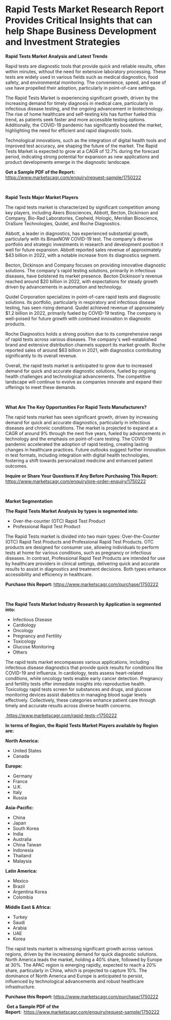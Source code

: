 <p><h1>Rapid Tests Market Research Report Provides Critical Insights that can help Shape Business Development and Investment Strategies</h1></p><p><strong>Rapid Tests Market Analysis and Latest Trends</strong></p>
<p><p>Rapid tests are diagnostic tools that provide quick and reliable results, often within minutes, without the need for extensive laboratory processing. These tests are widely used in various fields such as medical diagnostics, food safety, and environmental monitoring. The convenience, speed, and ease of use have propelled their adoption, particularly in point-of-care settings.</p><p>The Rapid Tests Market is experiencing significant growth, driven by the increasing demand for timely diagnosis in medical care, particularly in infectious disease testing, and the ongoing advancement in biotechnology. The rise of home healthcare and self-testing kits has further fueled this trend, as patients seek faster and more accessible testing options. Additionally, the COVID-19 pandemic has significantly boosted the market, highlighting the need for efficient and rapid diagnostic tools.</p><p>Technological innovations, such as the integration of digital health tools and improved test accuracy, are shaping the future of the market. The Rapid Tests Market is expected to grow at a CAGR of 12.7% during the forecast period, indicating strong potential for expansion as new applications and product developments emerge in the diagnostic landscape.</p></p>
<p><strong>Get a Sample PDF of the Report:&nbsp;</strong> <a href="https://www.marketscagr.com/enquiry/request-sample/1750222?utm_campaign=3317&utm_medium=2&utm_source=Github&utm_content=ia&utm_term=12042025&utm_id=rapid-tests">https://www.marketscagr.com/enquiry/request-sample/1750222</a></p>
<p>&nbsp;</p>
<p><strong>Rapid Tests Major Market Players</strong></p>
<p><p>The rapid tests market is characterized by significant competition among key players, including Akers Biosciences, Abbott, Becton, Dickinson and Company, Bio-Rad Laboratories, Cepheid, Hologic, Meridian Bioscience, OraSure Technologies, Quidel, and Roche Diagnostics. </p><p>Abbott, a leader in diagnostics, has experienced substantial growth, particularly with its BinaxNOW COVID-19 test. The company's diverse portfolio and strategic investments in research and development position it well for future expansion. Abbott reported sales revenue of approximately $43 billion in 2022, with a notable increase from its diagnostics segment.</p><p>Becton, Dickinson and Company focuses on providing innovative diagnostic solutions. The company's rapid testing solutions, primarily in infectious diseases, have bolstered its market presence. Becton Dickinson's revenue reached around $20 billion in 2022, with expectations for steady growth driven by advancements in automation and technology.</p><p>Quidel Corporation specializes in point-of-care rapid tests and diagnostic solutions. Its portfolio, particularly in respiratory and infectious disease testing, has seen rising demand. Quidel achieved revenue of approximately $1.2 billion in 2022, primarily fueled by COVID-19 testing. The company is well-poised for future growth with continued innovation in diagnostic products.</p><p>Roche Diagnostics holds a strong position due to its comprehensive range of rapid tests across various diseases. The company's well-established brand and extensive distribution channels support its market growth. Roche reported sales of around $63 billion in 2021, with diagnostics contributing significantly to its overall revenue.</p><p>Overall, the rapid tests market is anticipated to grow due to increased demand for quick and accurate diagnostic solutions, fueled by ongoing health challenges and technological advancements. The competitive landscape will continue to evolve as companies innovate and expand their offerings to meet these demands.</p></p>
<p>&nbsp;</p>
<p><strong>What Are The Key Opportunities For Rapid Tests Manufacturers?</strong></p>
<p><p>The rapid tests market has seen significant growth, driven by increasing demand for quick and accurate diagnostics, particularly in infectious diseases and chronic conditions. The market is projected to expand at a CAGR of around 9% through the next five years, fueled by advancements in technology and the emphasis on point-of-care testing. The COVID-19 pandemic accelerated the adoption of rapid testing, creating lasting changes in healthcare practices. Future outlooks suggest further innovation in test formats, including integration with digital health technologies, fostering a shift towards personalized medicine and enhanced patient outcomes.</p></p>
<p><strong>Inquire or Share Your Questions If Any Before Purchasing This Report:</strong> <a href="https://www.marketscagr.com/enquiry/pre-order-enquiry/1750222?utm_campaign=3317&utm_medium=2&utm_source=Github&utm_content=ia&utm_term=12042025&utm_id=rapid-tests">https://www.marketscagr.com/enquiry/pre-order-enquiry/1750222</a></p>
<p>&nbsp;</p>
<p><strong>Market Segmentation</strong></p>
<p><strong>The Rapid Tests Market Analysis by types is segmented into:</strong></p>
<p><ul><li>Over-the-counter (OTC) Rapid Test Product</li><li>Professional Rapid Test Product</li></ul></p>
<p><p>The Rapid Tests market is divided into two main types: Over-the-Counter (OTC) Rapid Test Products and Professional Rapid Test Products. OTC products are designed for consumer use, allowing individuals to perform tests at home for various conditions, such as pregnancy or infectious diseases. In contrast, Professional Rapid Test Products are intended for use by healthcare providers in clinical settings, delivering quick and accurate results to assist in diagnostics and treatment decisions. Both types enhance accessibility and efficiency in healthcare.</p></p>
<p><strong>Purchase this Report:&nbsp;</strong><a href="https://www.marketscagr.com/purchase/1750222?utm_campaign=3317&utm_medium=2&utm_source=Github&utm_content=ia&utm_term=12042025&utm_id=rapid-tests">https://www.marketscagr.com/purchase/1750222</a></p>
<p>&nbsp;</p>
<p><strong>The Rapid Tests Market Industry Research by Application is segmented into:</strong></p>
<p><ul><li>Infectious Disease</li><li>Cardiology</li><li>Oncology</li><li>Pregnancy and Fertility</li><li>Toxicology</li><li>Glucose Monitoring</li><li>Others</li></ul></p>
<p><p>The rapid tests market encompasses various applications, including infectious disease diagnostics that provide quick results for conditions like COVID-19 and influenza. In cardiology, tests assess heart-related conditions, while oncology tests enable early cancer detection. Pregnancy and fertility tests offer immediate insights into reproductive health. Toxicology rapid tests screen for substances and drugs, and glucose monitoring devices assist diabetics in managing blood sugar levels effectively. Collectively, these categories enhance patient care through timely and accurate results across diverse health concerns.</p></p>
<p><a href="https://www.marketscagr.com/rapid-tests-r1750222?utm_campaign=3317&utm_medium=2&utm_source=Github&utm_content=ia&utm_term=12042025&utm_id=rapid-tests">&nbsp;https://www.marketscagr.com/rapid-tests-r1750222</a></p>
<p><strong>In terms of Region, the Rapid Tests Market Players available by Region are:</strong></p>
<p>
    <p> <strong> North America: </strong>
        <ul>
            <li>United States</li>
            <li>Canada</li>
        </ul>
        </p> 
    <p> <strong> Europe: </strong>
        <ul>
            <li>Germany</li>
            <li>France</li>
            <li>U.K.</li>
            <li>Italy</li>
            <li>Russia</li>
        </ul>
        </p> 
    <p> <strong> Asia-Pacific: </strong>
        <ul>
            <li>China</li>
            <li>Japan</li>
            <li>South Korea</li>
            <li>India</li>
            <li>Australia</li>
            <li>China Taiwan</li>
            <li>Indonesia</li>
            <li>Thailand</li>
            <li>Malaysia</li>
        </ul>
        </p> 
    <p> <strong> Latin America: </strong>
        <ul>
            <li>Mexico</li>
            <li>Brazil</li>
            <li>Argentina Korea</li>
            <li>Colombia</li>
        </ul>
        </p> 
    <p> <strong> Middle East & Africa: </strong>
        <ul>
            <li>Turkey</li>
            <li>Saudi</li>
            <li>Arabia</li>
            <li>UAE</li>
            <li>Korea</li>
        </ul>
    </p>
    </p>
<p><p>The rapid tests market is witnessing significant growth across various regions, driven by the increasing demand for quick diagnostic solutions. North America leads the market, holding a 40% share, followed by Europe at 30%. The APAC region is emerging rapidly, expected to reach a 20% share, particularly in China, which is projected to capture 10%. The dominance of North America and Europe is anticipated to persist, influenced by technological advancements and robust healthcare infrastructure.</p></p>
<p><strong>Purchase this Report: </strong><a href="https://www.marketscagr.com/purchase/1750222?utm_campaign=3317&utm_medium=2&utm_source=Github&utm_content=ia&utm_term=12042025&utm_id=rapid-tests">https://www.marketscagr.com/purchase/1750222</a></p>
<p>&nbsp;<strong>Get a Sample PDF of the Report:&nbsp;&nbsp;</strong><a href="https://www.marketscagr.com/enquiry/request-sample/1750222?utm_campaign=3317&utm_medium=2&utm_source=Github&utm_content=ia&utm_term=12042025&utm_id=rapid-tests">https://www.marketscagr.com/enquiry/request-sample/1750222</a></p>
<p><strong></strong></p>
<p><p></p><p></p><p></p></p>